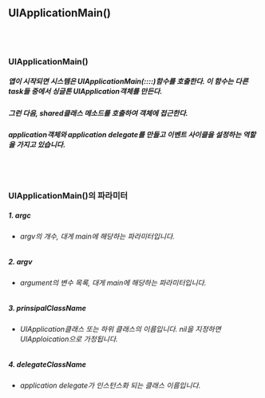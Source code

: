 ## UIApplicationMain()

<br>
<br>

### UIApplicationMain() 
##### 앱이 시작되면 시스템은 UIApplicationMain(_:_:_:_:)함수를 호출한다. 이 함수는 다른 task들 중에서 싱글톤 UIApplication객체를 만든다.
##### 그런 다음, shared클래스 메소드를 호출하여 객체에 접근한다.
##### application객체와 application delegate를 만들고 이벤트 사이클을 설정하는 역할을 가지고 있습니다.

<br>
<br>

### UIApplicationMain()의 파라미터
##### 1. argc
- ###### argv의 개수, 대게 main에 해당하는 파라미터입니다.
##### 2. argv
- ###### argument의 변수 목록, 대게 main에 해당하는 파라미터입니다.
##### 3. prinsipalClassName
- ###### UIApplication클래스 또는 하위 클래스의 이름입니다. nil을 지정하면 UIApploication으로 가정됩니다.
##### 4. delegateClassName
- ###### application delegate가 인스턴스화 되는 클래스 이름입니다.

<br>
<br>
